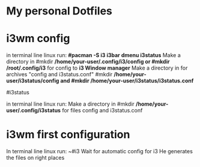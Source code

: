 # My personal Dotfiles

# i3wm config

in terminal line linux run:
<b>#pacman -S i3 i3bar dmenu i3status</b>
Make a directory in #mkdir <b>/home/your-user/.config/i3/config or #mkdir /root/.config/i3</b> for config to <strong>i3 Window manager</strong>
Make a directory in for archives "config and i3status.conf" #mkdir <b>/home/your-user/i3status/config and #mkdir /home/your-user/i3status/i3status.conf</b>

#i3status

in terminal line linux run:
Make a directory in #mkdir <b>/home/your-user/.config/i3status</b> for files config and i3status.conf

# i3wm first configuration

In terminal line linux run:
~#i3 
Wait for automatic config for i3
He generates the files on right places


